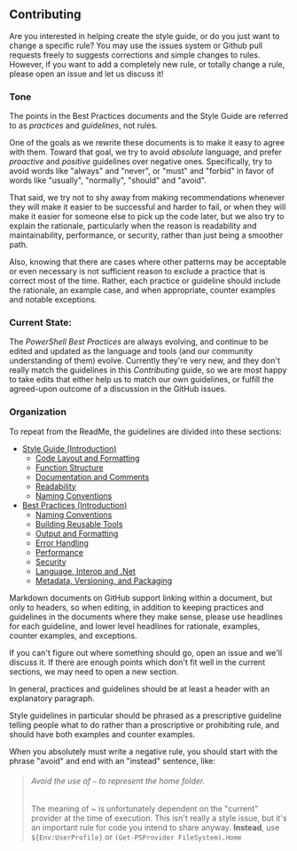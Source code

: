 ## Contributing

Are you interested in helping create the style guide, or do you just want to change a specific rule?
You may use the issues system or Github pull requests freely to suggests corrections and simple
changes to rules. However, if you want to add a completely new rule, or totally change a rule,
please open an issue and let us discuss it!

### Tone

The points in the Best Practices documents and the Style Guide are referred to as _practices_ and
_guidelines_, not rules.

One of the goals as we rewrite these documents is to make it easy to agree with them. Toward that
goal, we try to avoid _absolute_ language, and prefer _proactive_ and _positive_ guidelines over
negative ones. Specifically, try to avoid words like "always" and "never", or "must" and "forbid" in
favor of words like "usually", "normally", "should" and "avoid".

That said, we try not to shy away from making recommendations whenever they will make it easier to
be successful and harder to fail, or when they will make it easier for someone else to pick up the
code later, but we also try to explain the rationale, particularly when the reason is readability
and maintainability, performance, or security, rather than just being a smoother path.

Also, knowing that there are cases where other patterns may be acceptable or even necessary is not
sufficient reason to exclude a practice that is correct most of the time. Rather, each practice or
guideline should include the rationale, an example case, and when appropriate, counter examples and
notable exceptions.

### Current State:

The *PowerShell Best Practices* are always evolving, and continue to be edited and updated as the
language and tools (and our community understanding of them) evolve. Currently they're very new, and
they don't really match the guidelines in this _Contributing_ guide, so we are most happy to take
edits that either help us to match our own guidelines, or fulfill the agreed-upon outcome of a
discussion in the GitHub issues.

### Organization

To repeat from the ReadMe, the guidelines are divided into these sections:

* [Style Guide (Introduction)](Style-Guide/Introduction.md)
  * [Code Layout and Formatting](Style-Guide/Code-Layout-and-Formatting.md)
  * [Function Structure](Style-Guide/Function-Structure.md)
  * [Documentation and Comments](Style-Guide/Documentation-and-Comments.md)
  * [Readability](Style-Guide/Readability.md)
  * [Naming Conventions](Style-Guide/Naming-Conventions.md)
* [Best Practices (Introduction)](Best-Practices/Introduction.md)
  * [Naming Conventions](Best-Practices/Naming-Conventions.md)
  * [Building Reusable Tools](Best-Practices/Building-Reusable-Tools.md)
  * [Output and Formatting](Best-Practices/Output-and-Formatting.md)
  * [Error Handling](Best-Practices/Error-Handling.md)
  * [Performance](Best-Practices/Performance.md)
  * [Security](Best-Practices/Security.md)
  * [Language, Interop and .Net](Best-Practices/Language-Interop-and-.Net.md)
  * [Metadata, Versioning, and Packaging](Best-Practices/Metadata-Versioning-and-Packaging.md)

Markdown documents on GitHub support linking within a document, but only to headers, so when
editing, in addition to keeping practices and guidelines in the documents where they make sense,
please use headlines for each guideline, and lower level headlines for rationale, examples, counter
examples, and exceptions.

If you can't figure out where something should go, open an issue and we'll discuss it. If there are
enough points which don't fit well in the current sections, we may need to open a new section.

In general, practices and guidelines should be at least a header with an explanatory paragraph.

Style guidelines in particular should be phrased as a prescriptive guideline telling people what to
do rather than a proscriptive or prohibiting rule, and should have both examples and counter
examples.

When you absolutely must write a negative rule, you should start with the phrase "avoid" and end
with an "instead" sentence, like:

> ###### Avoid the use of `~` to represent the home folder.
> The meaning of ~ is unfortunately dependent on the "current" provider at the time of execution.
> This isn't really a style issue, but it's an important rule for code you intend to share anyway.
> **Instead**, use `${Env:UserProfile}` or `(Get-PSProvider FileSystem).Home`

